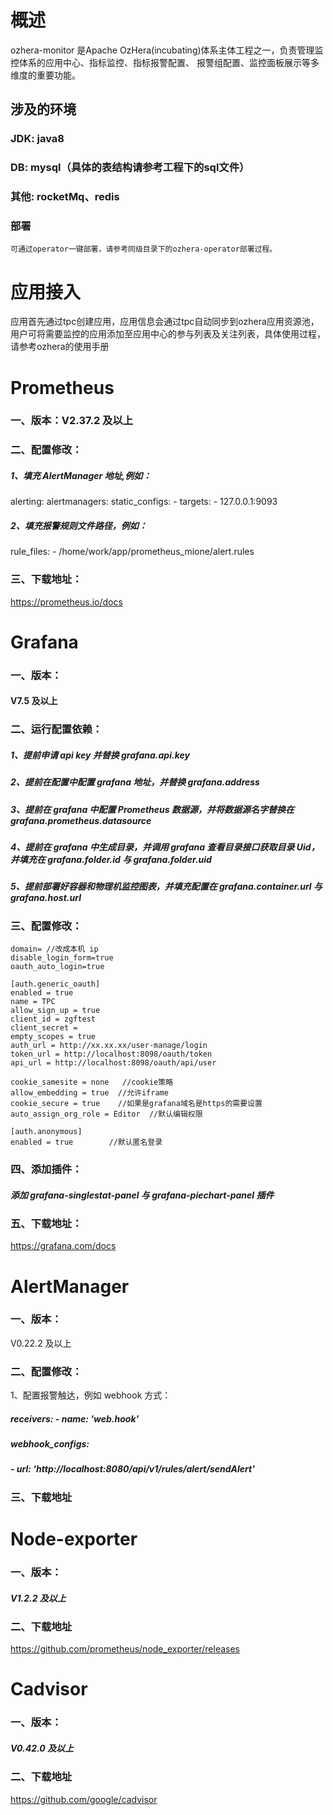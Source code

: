 <!--

    Licensed to the Apache Software Foundation (ASF) under one
    or more contributor license agreements.  See the NOTICE file
    distributed with this work for additional information
    regarding copyright ownership.  The ASF licenses this file
    to you under the Apache License, Version 2.0 (the
    "License"); you may not use this file except in compliance
    with the License.  You may obtain a copy of the License at

      http://www.apache.org/licenses/LICENSE-2.0

    Unless required by applicable law or agreed to in writing,
    software distributed under the License is distributed on an
    "AS IS" BASIS, WITHOUT WARRANTIES OR CONDITIONS OF ANY
    KIND, either express or implied.  See the License for the
    specific language governing permissions and limitations
    under the License.

-->

# 概述
   ozhera-monitor 是Apache OzHera(incubating)体系主体工程之一，负责管理监控体系的应用中心、指标监控、指标报警配置、
报警组配置、监控面板展示等多维度的重要功能。

## 涉及的环境
### JDK: java8
### DB: mysql（具体的表结构请参考工程下的sql文件）
### 其他: rocketMq、redis
### 部署
    可通过operator一键部署，请参考同级目录下的ozhera-operator部署过程。

# 应用接入
应用首先通过tpc创建应用，应用信息会通过tpc自动同步到ozhera应用资源池，
用户可将需要监控的应用添加至应用中心的参与列表及关注列表，具体使用过程，
请参考ozhera的使用手册

# **Prometheus**
### 一、版本：V2.37.2 及以上
### 二、配置修改：
##### 1、填充 AlertManager 地址,例如：
alerting:
alertmanagers:
static_configs: - targets: - 127.0.0.1:9093
##### 2、填充报警规则文件路径，例如：
rule_files: - /home/work/app/prometheus_mione/alert.rules

### 三、下载地址：
<https://prometheus.io/docs>

# **Grafana**
### 一、版本：
#### V7.5 及以上
### 二、运行配置依赖：
##### 1、提前申请 api key 并替换 grafana.api.key
##### 2、提前在配置中配置 grafana 地址，并替换 grafana.address
##### 3、提前在 grafana 中配置 Prometheus 数据源，并将数据源名字替换在 grafana.prometheus.datasource
##### 4、提前在 grafana 中生成目录，并调用 grafana 查看目录接口获取目录 Uid，并填充在 grafana.folder.id 与 grafana.folder.uid
##### 5、提前部署好容器和物理机监控图表，并填充配置在 grafana.container.url 与 grafana.host.url
### 三、配置修改：
	domain= //改成本机 ip
	disable_login_form=true
	oauth_auto_login=true

    [auth.generic_oauth]
    enabled = true
    name = TPC
    allow_sign_up = true
    client_id = zgftest
    client_secret = 
    empty_scopes = true
    auth_url = http://xx.xx.xx/user-manage/login
    token_url = http://localhost:8098/oauth/token
    api_url = http://localhost:8098/oauth/api/user

    cookie_samesite = none   //cookie策略
    allow_embedding = true  //允许iframe
    cookie_secure = true    //如果是grafana域名是https的需要设置
    auto_assign_org_role = Editor  //默认编辑权限

    [auth.anonymous]
    enabled = true        //默认匿名登录

### 四、添加插件：
##### 添加 grafana-singlestat-panel 与 grafana-piechart-panel 插件
### 五、下载地址：
<https://grafana.com/docs>

# **AlertManager**
### 一、版本：
V0.22.2 及以上
### 二、配置修改：
1、配置报警触达，例如 webhook 方式：
##### receivers: - name: 'web.hook'
##### webhook_configs:
##### - url: 'http://localhost:8080/api/v1/rules/alert/sendAlert'

### 三、下载地址

# **Node-exporter**
### 一、版本：
##### V1.2.2 及以上
### 二、下载地址
https://github.com/prometheus/node_exporter/releases

# **Cadvisor**
### 一、版本：
##### V0.42.0 及以上
### 二、下载地址
https://github.com/google/cadvisor
